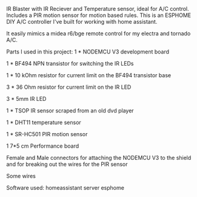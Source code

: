 IR Blaster with IR Reciever and Temperature sensor, ideal for A/C control.
Includes a PIR motion sensor for motion based rules.
This is an ESPHOME DIY A/C controller I've built for working with home assistant.

It easily mimics a midea r6/bge remote control for my electra and tornado A/C.

Parts I used in this project:
1 * NODEMCU V3 development board

1 * BF494 NPN transistor for switching the IR LEDs

1 * 10 kOhm resistor for current limit on the BF494 transistor base

3 * 36 Ohm resistor for current limit on the IR LED

3 * 5mm IR LED

1 * TSOP IR sensor scraped from an old dvd player

1 * DHT11 temperature sensor

1 * SR-HC501 PIR motion sensor

1 7*5 cm Performance board

Female and Male connectors for attaching the NODEMCU V3 to the shield and for breaking out the wires for the PIR sensor

Some wires

Software used:
homeassistant server
esphome
